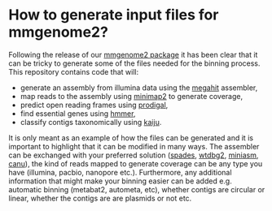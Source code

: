 # How to generate input files for mmgenome2?
Following the release of our [mmgenome2 package](https://github.com/KasperSkytte/mmgenome2) it has been clear that it can be tricky to generate some of the files needed for the binning process. 
This repository contains code that will:
  
* generate an assembly from illumina data using the [megahit](https://github.com/voutcn/megahit) assembler, 
* map reads to the assembly using [minimap2](https://github.com/lh3/minimap2) to generate coverage, 
* predict open reading frames using [prodigal](https://github.com/hyattpd/Prodigal), 
* find essential genes using [hmmer](http://hmmer.org/), 
* classify contigs taxonomically using [kaiju](https://github.com/bioinformatics-centre/kaiju).

It is only meant as an example of how the files can be generated and it is important to highlight that it can be modified in many ways. 
The assembler can be exchanged with your preferred solution ([spades](http://cab.spbu.ru/software/spades/), [wtdbg2](https://github.com/ruanjue/wtdbg2), [miniasm](https://github.com/lh3/miniasm/), [canu](https://canu.readthedocs.io/en/stable/index.html)), the kind of reads mapped to generate coverage can be any type you have (illumina, pacbio, nanopore etc.). 
Furthermore, any additional information that might make your binning easier can be added e.g. automatic binning (metabat2, autometa, etc), whether contigs are circular or linear, whether the contigs are are plasmids or not etc.
